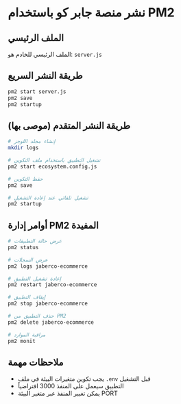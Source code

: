 # نشر منصة جابر كو باستخدام PM2

## الملف الرئيسي
الملف الرئيسي للخادم هو: `server.js`

## طريقة النشر السريع
```bash
pm2 start server.js
pm2 save
pm2 startup
```

## طريقة النشر المتقدم (موصى بها)
```bash
# إنشاء مجلد اللوجز
mkdir logs

# تشغيل التطبيق باستخدام ملف التكوين
pm2 start ecosystem.config.js

# حفظ التكوين
pm2 save

# تشغيل تلقائي عند إعادة التشغيل
pm2 startup
```

## أوامر إدارة PM2 المفيدة
```bash
# عرض حالة التطبيقات
pm2 status

# عرض السجلات
pm2 logs jaberco-ecommerce

# إعادة تشغيل التطبيق
pm2 restart jaberco-ecommerce

# إيقاف التطبيق
pm2 stop jaberco-ecommerce

# حذف التطبيق من PM2
pm2 delete jaberco-ecommerce

# مراقبة الموارد
pm2 monit
```

## ملاحظات مهمة
- يجب تكوين متغيرات البيئة في ملف `.env` قبل التشغيل
- التطبيق سيعمل على المنفذ 3000 افتراضياً
- يمكن تغيير المنفذ عبر متغير البيئة PORT